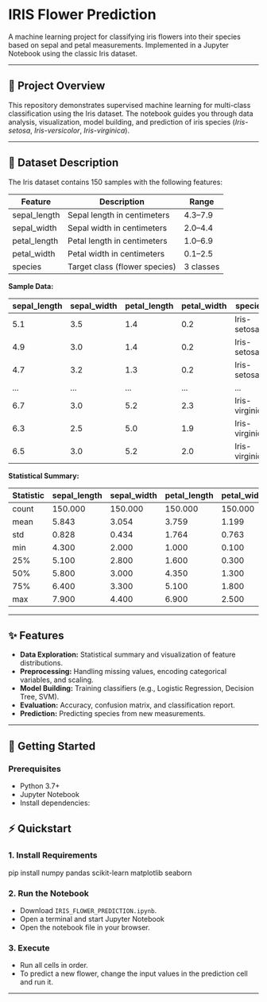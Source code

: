 # IRIS Flower Prediction

A machine learning project for classifying iris flowers into their species based on sepal and petal measurements. Implemented in a Jupyter Notebook using the classic Iris dataset.

---

## 🌸 Project Overview

This repository demonstrates supervised machine learning for multi-class classification using the Iris dataset. The notebook guides you through data analysis, visualization, model building, and prediction of iris species (*Iris-setosa*, *Iris-versicolor*, *Iris-virginica*).

---

## 📂 Dataset Description

The Iris dataset contains 150 samples with the following features:

| Feature        | Description                   | Range      |
|----------------|------------------------------|------------|
| sepal_length   | Sepal length in centimeters  | 4.3–7.9    |
| sepal_width    | Sepal width in centimeters   | 2.0–4.4    |
| petal_length   | Petal length in centimeters  | 1.0–6.9    |
| petal_width    | Petal width in centimeters   | 0.1–2.5    |
| species        | Target class (flower species)| 3 classes  |

**Sample Data:**

| sepal_length | sepal_width | petal_length | petal_width | species         |
|--------------|-------------|--------------|-------------|----------------|
| 5.1          | 3.5         | 1.4          | 0.2         | Iris-setosa    |
| 4.9          | 3.0         | 1.4          | 0.2         | Iris-setosa    |
| 4.7          | 3.2         | 1.3          | 0.2         | Iris-setosa    |
| ...          | ...         | ...          | ...         | ...            |
| 6.7          | 3.0         | 5.2          | 2.3         | Iris-virginica |
| 6.3          | 2.5         | 5.0          | 1.9         | Iris-virginica |
| 6.5          | 3.0         | 5.2          | 2.0         | Iris-virginica |

**Statistical Summary:**

| Statistic | sepal_length | sepal_width | petal_length | petal_width |
|-----------|--------------|-------------|--------------|-------------|
| count     | 150.000      | 150.000     | 150.000      | 150.000     |
| mean      | 5.843        | 3.054       | 3.759        | 1.199       |
| std       | 0.828        | 0.434       | 1.764        | 0.763       |
| min       | 4.300        | 2.000       | 1.000        | 0.100       |
| 25%       | 5.100        | 2.800       | 1.600        | 0.300       |
| 50%       | 5.800        | 3.000       | 4.350        | 1.300       |
| 75%       | 6.400        | 3.300       | 5.100        | 1.800       |
| max       | 7.900        | 4.400       | 6.900        | 2.500       |

---

## ✨ Features

- **Data Exploration:** Statistical summary and visualization of feature distributions.
- **Preprocessing:** Handling missing values, encoding categorical variables, and scaling.
- **Model Building:** Training classifiers (e.g., Logistic Regression, Decision Tree, SVM).
- **Evaluation:** Accuracy, confusion matrix, and classification report.
- **Prediction:** Predicting species from new measurements.

---

## 🚀 Getting Started

### Prerequisites

- Python 3.7+
- Jupyter Notebook
- Install dependencies:

## ⚡ Quickstart

### 1. Install Requirements

pip install numpy pandas scikit-learn matplotlib seaborn



### 2. Run the Notebook

- Download `IRIS_FLOWER_PREDICTION.ipynb`.
- Open a terminal and start Jupyter Notebook
- Open the notebook file in your browser.

### 3. Execute

- Run all cells in order.
- To predict a new flower, change the input values in the prediction cell and run it.

---
